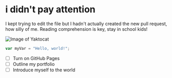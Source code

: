 # i didn't pay attention
I kept trying to edit the file but I hadn't actually created the new pull request, how silly of me. Reading comprehension is key, stay in school kids!

![Image of Yaktocat](https://octodex.github.com/images/yaktocat.png)

``` javascript
var myVar = "Hello, world!";
```

- [ ] Turn on GitHub Pages
- [ ] Outline my portfolio
- [ ] Introduce myself to the world
